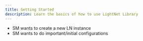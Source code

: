 ```yaml
---
title: Getting Started
description: Learn the basics of how to use LightNet Library
---
```


- SM wants to create a new LN instance
- SM wants to do important/initial configurations
